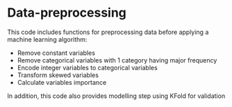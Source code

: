 # Data-preprocessing
This code includes functions for preprocessing data before applying a machine learning algorithm:
- Remove constant variables
- Remove categorical variables with 1 category having major frequency
- Encode integer variables to categorical variables
- Transform skewed variables
- Calculate variables importance

In addition, this code also provides modelling step using KFold for validation
